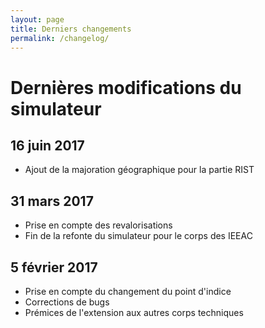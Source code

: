 ```yaml
---
layout: page
title: Derniers changements
permalink: /changelog/
---
```



# Dernières modifications du simulateur

## 16 juin 2017

* Ajout de la majoration géographique pour la partie RIST

## 31 mars 2017

* Prise en compte des revalorisations
* Fin de la refonte du simulateur pour le corps des IEEAC

## 5 février 2017

* Prise en compte du changement du point d'indice
* Corrections de bugs
* Prémices de l'extension aux autres corps techniques